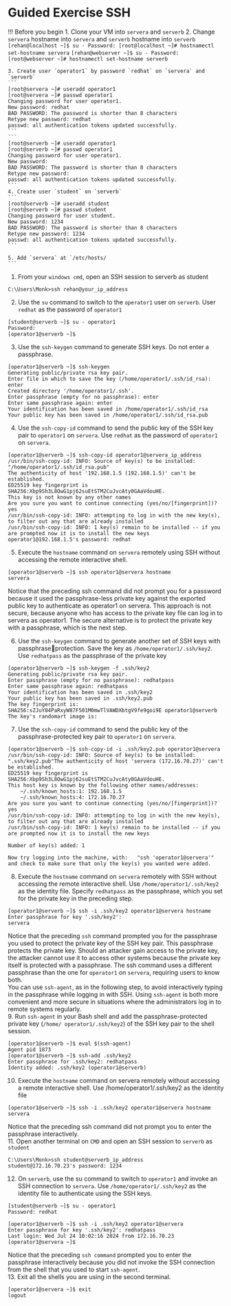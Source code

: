 # Guided Exercise SSH

!!! Before you begin
    1. Clone your VM into `servera` and `serverb`
    2. Change `servera` hostname into `servera` and `serverb` hostname into `serverb`
    ```
    [rehan@localhost ~]$ su -
    Password:
    [root@localhost ~]# hostnamectl set-hostname servera
    ```
    ```
    [rehan@webserver ~]$ su -
    Password:
    [root@webserver ~]# hostnamectl set-hostname serverb
    ```


    3. Create user `operator1` by password `redhat` on `servera` and `serverb`
    ```
    [root@servera ~]# useradd operator1
    [root@servera ~]# passwd operator1
    Changing password for user operator1.
    New password: redhat
    BAD PASSWORD: The password is shorter than 8 characters
    Retype new password: redhat
    passwd: all authentication tokens updated successfully.
    ```  
    ```
    [root@serverb ~]# useradd operator1
    [root@serverb ~]# passwd operator1
    Changing password for user operator1.
    New password:
    BAD PASSWORD: The password is shorter than 8 characters
    Retype new password:
    passwd: all authentication tokens updated successfully.
    ```
    4. Create user `student` on `serverb`
    ```
    [root@serverb ~]# useradd student
    [root@serverb ~]# passwd student
    Changing password for user student.
    New password: 1234
    BAD PASSWORD: The password is shorter than 8 characters
    Retype new password: 1234
    passwd: all authentication tokens updated successfully.
    ```

    5. Add `servera` at `/etc/hosts/
    ```
    

    
1. From your `windows cmd`, open an SSH session to serverb as student
```
C:\Users\Monk>ssh rehan@your_ip_address
```

2. Use the `su` command to switch to the `operator1` user on `serverb`. User `redhat` as the password of `operator1`
```
[student@serverb ~]$ su - operator1
Password:
[operator1@serverb ~]$
```  

3. Use the `ssh-keygen` command to generate SSH keys. Do not enter a passphrase.
```
[operator1@serverb ~]$ ssh-keygen
Generating public/private rsa key pair.
Enter file in which to save the key (/home/operator1/.ssh/id_rsa): enter
Created directory '/home/operator1/.ssh'.
Enter passphrase (empty for no passphrase): enter
Enter same passphrase again: enter
Your identification has been saved in /home/operator1/.ssh/id_rsa
Your public key has been saved in /home/operator1/.ssh/id_rsa.pub
```  
4. Use the `ssh-copy-id` command to send the public key of the SSH key pair to `operator1`
on `servera`. Use `redhat` as the password of `operator1` on `servera`.  
```
[operator1@serverb ~]$ ssh-copy-id operator1@servera_ip_address
/usr/bin/ssh-copy-id: INFO: Source of key(s) to be installed: "/home/operator1/.ssh/id_rsa.pub"
The authenticity of host '192.168.1.5 (192.168.1.5)' can't be established.
ED25519 key fingerprint is SHA256:Xbp9Sh3L8OwG1pj62suEtSTM2CuJvcAty0GAaVdouHE.
This key is not known by any other names
Are you sure you want to continue connecting (yes/no/[fingerprint])? yes
/usr/bin/ssh-copy-id: INFO: attempting to log in with the new key(s), to filter out any that are already installed
/usr/bin/ssh-copy-id: INFO: 1 key(s) remain to be installed -- if you are prompted now it is to install the new keys
operator1@192.168.1.5's password: redhat
```
  
5. Execute the `hostname` command on `servera` remotely using SSH without accessing the
remote interactive shell.
```
[operator1@serverb ~]$ ssh operator1@servera hostname
servera
```
Notice that the preceding ssh command did not prompt you for a password because it
used the passphrase-less private key against the exported public key to authenticate as
operator1 on servera. This approach is not secure, because anyone who has access
to the private key file can log in to servera as operator1. The secure alternative is to
protect the private key with a passphrase, which is the next step.  

6. Use the `ssh-keygen` command to generate another set of SSH keys with passphraseprotection. Save the key as `/home/operator1/.ssh/key2`. Use `redhatpass` as the
passphrase of the private key  
```
[operator1@serverb ~]$ ssh-keygen -f .ssh/key2
Generating public/private rsa key pair.
Enter passphrase (empty for no passphrase): redhatpass
Enter same passphrase again: redhatpass
Your identification has been saved in .ssh/key2
Your public key has been saved in .ssh/key2.pub
The key fingerprint is:
SHA256:sZJuY84PaRxyW87F501M0mwTlVAWDXbtgV9fe9goi9E operator1@serverb
The key's randomart image is:
```
7. Use the `ssh-copy-id` command to send the public key of the passphrase-protected key
pair to `operator1` on `servera`.
```
[operator1@serverb ~]$ ssh-copy-id -i .ssh/key2.pub operator1@servera
/usr/bin/ssh-copy-id: INFO: Source of key(s) to be installed: ".ssh/key2.pub"The authenticity of host 'servera (172.16.70.27)' can't be established.
ED25519 key fingerprint is SHA256:Xbp9Sh3L8OwG1pj62suEtSTM2CuJvcAty0GAaVdouHE.
This host key is known by the following other names/addresses:
    ~/.ssh/known_hosts:1: 192.168.1.5
    ~/.ssh/known_hosts:4: 172.16.70.27
Are you sure you want to continue connecting (yes/no/[fingerprint])? yes
/usr/bin/ssh-copy-id: INFO: attempting to log in with the new key(s), to filter out any that are already installed
/usr/bin/ssh-copy-id: INFO: 1 key(s) remain to be installed -- if you are prompted now it is to install the new keys

Number of key(s) added: 1

Now try logging into the machine, with:   "ssh 'operator1@servera'"
and check to make sure that only the key(s) you wanted were added.  
```
8. Execute the `hostname` command on `servera` remotely with SSH without accessing the
remote interactive shell. Use `/home/operator1/.ssh/key2` as the identity file. Specify
`redhatpass` as the passphrase, which you set for the private key in the preceding step.  
```
[operator1@serverb ~]$ ssh -i .ssh/key2 operator1@servera hostname
Enter passphrase for key '.ssh/key2':
servera
```
Notice that the preceding `ssh` command prompted you for the passphrase you used
to protect the private key of the SSH key pair. This passphrase protects the private key.
Should an attacker gain access to the private key, the attacker cannot use it to access other
systems because the private key itself is protected with a passphrase. The ssh command
uses a different passphrase than the one for `operator1` on `servera`, requiring users to
know both.  
You can use `ssh-agent`, as in the following step, to avoid interactively typing in the
passphrase while logging in with SSH. Using `ssh-agent` is both more convenient and more
secure in situations where the administrators log in to remote systems regularly.    
9. Run `ssh-agent` in your Bash shell and add the passphrase-protected private key (`/home/
operator1/.ssh/key2`) of the SSH key pair to the shell session.  
```
[operator1@serverb ~]$ eval $(ssh-agent)
Agent pid 1873
[operator1@serverb ~]$ ssh-add .ssh/key2
Enter passphrase for .ssh/key2: redhatpass
Identity added: .ssh/key2 (operator1@serverb)
```   
10. Execute the `hostname` command on servera remotely without accessing a remote
interactive shell. Use /home/operator1/.ssh/key2 as the identity file  
```
[operator1@serverb ~]$ ssh -i .ssh/key2 operator1@servera hostname
servera
```  
Notice that the preceding ssh command did not prompt you to enter the passphrase
interactively.    
11. Open another terminal on `CMD` and open an SSH session to `serverb` as `student`
```
C:\Users\Monk>ssh student@serverb_ip_address
student@172.16.70.23's password: 1234
```
12. On `serverb`, use the su command to switch to `operator1` and invoke an SSH connection
to `servera`. Use `/home/operator1/.ssh/key2` as the identity file to authenticate
using the SSH keys.  
``` 
[student@serverb ~]$ su - operator1
Password: redhat
```
```
[operator1@serverb ~]$ ssh -i .ssh/key2 operator1@servera
Enter passphrase for key '.ssh/key2': redhatpass
Last login: Wed Jul 24 10:02:16 2024 from 172.16.70.23
[operator1@servera ~]$
```  
Notice that the preceding `ssh command` prompted you to enter the passphrase
interactively because you did not invoke the SSH connection from the shell that you
used to start `ssh-agent`.  
13. Exit all the shells you are using in the second terminal. 
```
[operator1@servera ~]$ exit
logout
```